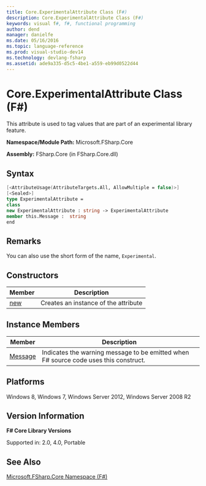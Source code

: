 ```yaml
---
title: Core.ExperimentalAttribute Class (F#)
description: Core.ExperimentalAttribute Class (F#)
keywords: visual f#, f#, functional programming
author: dend
manager: danielfe
ms.date: 05/16/2016
ms.topic: language-reference
ms.prod: visual-studio-dev14
ms.technology: devlang-fsharp
ms.assetid: ade9a335-d5c5-4be1-a559-eb99d0522d44 
---
```


# Core.ExperimentalAttribute Class (F#)

This attribute is used to tag values that are part of an experimental library feature.

**Namespace/Module Path:** Microsoft.FSharp.Core

**Assembly:** FSharp.Core (in FSharp.Core.dll)


## Syntax

```fsharp
[<AttributeUsage(AttributeTargets.All, AllowMultiple = false)>]
[<Sealed>]
type ExperimentalAttribute =
class
new ExperimentalAttribute : string -> ExperimentalAttribute
member this.Message :  string
end
```

## Remarks
You can also use the short form of the name, `Experimental`.


## Constructors


|Member|Description|
|------|-----------|
|[new](https://msdn.microsoft.com/library/a5e39013-4d7d-43fa-ba96-74c9f4d7b3f7)|Creates an instance of the attribute|

## Instance Members


|Member|Description|
|------|-----------|
|[Message](https://msdn.microsoft.com/library/b804ac7a-5d25-440e-9038-b80634d0f1ef)|Indicates the warning message to be emitted when F# source code uses this construct.|

## Platforms
Windows 8, Windows 7, Windows Server 2012, Windows Server 2008 R2


## Version Information
**F# Core Library Versions**

Supported in: 2.0, 4.0, Portable

## See Also
[Microsoft.FSharp.Core Namespace &#40;F&#35;&#41;](Microsoft.FSharp.Core-Namespace-%5BFSharp%5D.md)